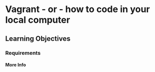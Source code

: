 # Vagrant - or - how to code in your local computer
## Learning Objectives
### Requirements
#### More Info ####
